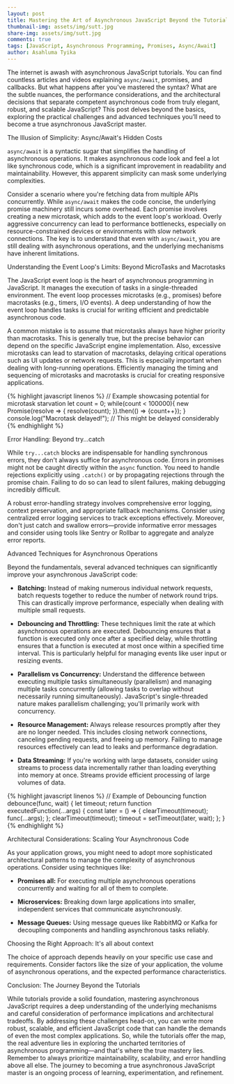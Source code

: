 ```yaml
---
layout: post
title: Mastering the Art of Asynchronous JavaScript Beyond the Tutorials
thumbnail-img: assets/img/sutt.jpg
share-img: assets/img/sutt.jpg
comments: true
tags: [JavaScript, Asynchronous Programming, Promises, Async/Await]
author: Asahluma Tyika
---
```


The internet is awash with asynchronous JavaScript tutorials.  You can find countless articles and videos explaining `async/await`, promises, and callbacks.  But what happens after you've mastered the syntax?  What are the subtle nuances, the performance considerations, and the architectural decisions that separate competent asynchronous code from truly elegant, robust, and scalable JavaScript? This post delves beyond the basics, exploring the practical challenges and advanced techniques you’ll need to become a true asynchronous JavaScript master.


The Illusion of Simplicity: Async/Await's Hidden Costs

`async/await` is a syntactic sugar that simplifies the handling of asynchronous operations.  It makes asynchronous code look and feel a lot like synchronous code, which is a significant improvement in readability and maintainability.  However, this apparent simplicity can mask some underlying complexities.

Consider a scenario where you're fetching data from multiple APIs concurrently.  While `async/await` makes the code concise, the underlying promise machinery still incurs some overhead.  Each promise involves creating a new microtask, which adds to the event loop's workload.  Overly aggressive concurrency can lead to performance bottlenecks, especially on resource-constrained devices or environments with slow network connections.  The key is to understand that even with `async/await`, you are still dealing with asynchronous operations, and the underlying mechanisms have inherent limitations.


Understanding the Event Loop's Limits: Beyond MicroTasks and Macrotasks

The JavaScript event loop is the heart of asynchronous programming in JavaScript.  It manages the execution of tasks in a single-threaded environment.  The event loop processes microtasks (e.g., promises) before macrotasks (e.g., timers, I/O events).  A deep understanding of how the event loop handles tasks is crucial for writing efficient and predictable asynchronous code.

A common mistake is to assume that microtasks always have higher priority than macrotasks. This is generally true, but the precise behavior can depend on the specific JavaScript engine implementation.  Also, excessive microtasks can lead to starvation of macrotasks, delaying critical operations such as UI updates or network requests. This is especially important when dealing with long-running operations.  Efficiently managing the timing and sequencing of microtasks and macrotasks is crucial for creating responsive applications.

{% highlight javascript linenos %}
// Example showcasing potential for microtask starvation
let count = 0;
while(count < 100000){
  new Promise(resolve => {
      resolve(count);
    }).then(() => {count++});
}
console.log("Macrotask delayed!");  // This might be delayed considerably
{% endhighlight %}


Error Handling: Beyond try...catch

While `try...catch` blocks are indispensable for handling synchronous errors, they don't always suffice for asynchronous code.  Errors in promises might not be caught directly within the `async` function.  You need to handle rejections explicitly using `.catch()` or by propagating rejections through the promise chain.  Failing to do so can lead to silent failures, making debugging incredibly difficult.

A robust error-handling strategy involves comprehensive error logging, context preservation, and appropriate fallback mechanisms.  Consider using centralized error logging services to track exceptions effectively.  Moreover, don't just catch and swallow errors—provide informative error messages and consider using tools like Sentry or Rollbar to aggregate and analyze error reports.


Advanced Techniques for Asynchronous Operations

Beyond the fundamentals, several advanced techniques can significantly improve your asynchronous JavaScript code:

* **Batching:**  Instead of making numerous individual network requests, batch requests together to reduce the number of network round trips.  This can drastically improve performance, especially when dealing with multiple small requests.

* **Debouncing and Throttling:**  These techniques limit the rate at which asynchronous operations are executed. Debouncing ensures that a function is executed only once after a specified delay, while throttling ensures that a function is executed at most once within a specified time interval.  This is particularly helpful for managing events like user input or resizing events.

* **Parallelism vs Concurrency:** Understand the difference between executing multiple tasks simultaneously (parallelism) and managing multiple tasks concurrently (allowing tasks to overlap without necessarily running simultaneously).  JavaScript's single-threaded nature makes parallelism challenging; you'll primarily work with concurrency.

* **Resource Management:**  Always release resources promptly after they are no longer needed.  This includes closing network connections, canceling pending requests, and freeing up memory.  Failing to manage resources effectively can lead to leaks and performance degradation.

* **Data Streaming:**  If you're working with large datasets, consider using streams to process data incrementally rather than loading everything into memory at once.  Streams provide efficient processing of large volumes of data.

{% highlight javascript linenos %}
// Example of Debouncing
function debounce(func, wait) {
  let timeout;
  return function executedFunction(...args) {
    const later = () => {
      clearTimeout(timeout);
      func(...args);
    };
    clearTimeout(timeout);
    timeout = setTimeout(later, wait);
  };
}
{% endhighlight %}


Architectural Considerations: Scaling Your Asynchronous Code

As your application grows, you might need to adopt more sophisticated architectural patterns to manage the complexity of asynchronous operations.  Consider using techniques like:

* **Promises all:**  For executing multiple asynchronous operations concurrently and waiting for all of them to complete.

* **Microservices:** Breaking down large applications into smaller, independent services that communicate asynchronously.

* **Message Queues:** Using message queues like RabbitMQ or Kafka for decoupling components and handling asynchronous tasks reliably.

Choosing the Right Approach:  It's all about context

The choice of approach depends heavily on your specific use case and requirements. Consider factors like the size of your application, the volume of asynchronous operations, and the expected performance characteristics.


Conclusion: The Journey Beyond the Tutorials

While tutorials provide a solid foundation, mastering asynchronous JavaScript requires a deep understanding of the underlying mechanisms and careful consideration of performance implications and architectural tradeoffs. By addressing these challenges head-on, you can write more robust, scalable, and efficient JavaScript code that can handle the demands of even the most complex applications.  So, while the tutorials offer the map, the real adventure lies in exploring the uncharted territories of asynchronous programming—and that's where the true mastery lies.  Remember to always prioritize maintainability, scalability, and error handling above all else.  The journey to becoming a true asynchronous JavaScript master is an ongoing process of learning, experimentation, and refinement.
